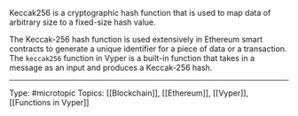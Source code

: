 Keccak256 is a cryptographic hash function that is used to map data of arbitrary size to a fixed-size hash value.

The Keccak-256 hash function is used extensively in Ethereum smart contracts to generate a unique identifier for a piece of data or a transaction. The `keccak256` function in Vyper is a built-in function that takes in a message as an input and produces a Keccak-256 hash.


___
Type: #microtopic 
Topics: [[Blockchain]], [[Ethereum]], [[Vyper]], [[Functions in Vyper]]

